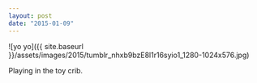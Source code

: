 ```yaml
---
layout: post
date: "2015-01-09"
---
```


![yo yo]({{ site.baseurl }}/assets/images/2015/tumblr_nhxb9bzE8l1r16syio1_1280-1024x576.jpg)

Playing in the toy crib.
